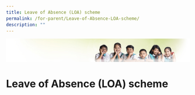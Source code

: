 ```yaml
---
title: Leave of Absence (LOA) scheme
permalink: /for-parent/Leave-of-Absence-LOA-scheme/
description: ""
---
```

![](/images/Banner.jpg)

Leave of Absence (LOA) scheme
=============================